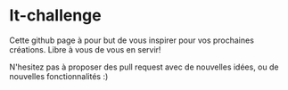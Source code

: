 # It-challenge

Cette github page à pour but de vous inspirer pour vos prochaines créations.
Libre à vous de vous en servir!

N'hesitez pas à proposer des pull request avec de nouvelles idées, ou de nouvelles fonctionnalités :)

